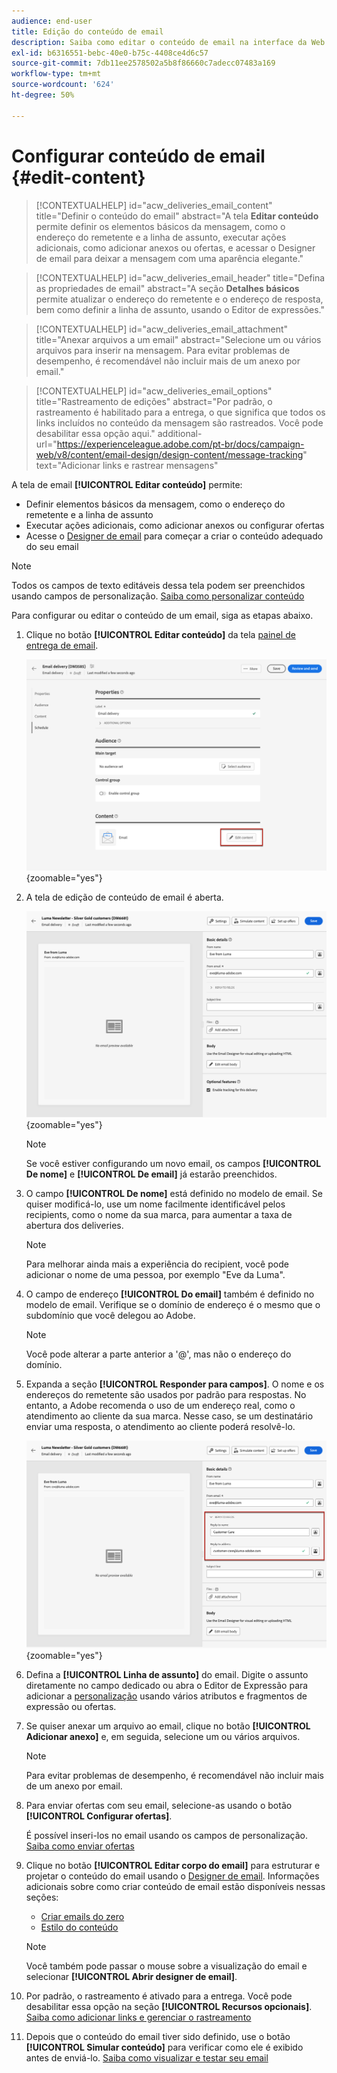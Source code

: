```yaml
---
audience: end-user
title: Edição do conteúdo de email
description: Saiba como editar o conteúdo de email na interface da Web do Campaign
exl-id: b6316551-bebc-40e0-b75c-4408ce4d6c57
source-git-commit: 7db11ee2578502a5b8f86660c7adecc07483a169
workflow-type: tm+mt
source-wordcount: '624'
ht-degree: 50%

---
```


# Configurar conteúdo de email {#edit-content}

>[!CONTEXTUALHELP]
>id="acw_deliveries_email_content"
>title="Definir o conteúdo do email"
>abstract="A tela **Editar conteúdo** permite definir os elementos básicos da mensagem, como o endereço do remetente e a linha de assunto, executar ações adicionais, como adicionar anexos ou ofertas, e acessar o Designer de email para deixar a mensagem com uma aparência elegante."

>[!CONTEXTUALHELP]
>id="acw_deliveries_email_header"
>title="Defina as propriedades de email"
>abstract="A seção **Detalhes básicos** permite atualizar o endereço do remetente e o endereço de resposta, bem como definir a linha de assunto, usando o Editor de expressões."

>[!CONTEXTUALHELP]
>id="acw_deliveries_email_attachment"
>title="Anexar arquivos a um email"
>abstract="Selecione um ou vários arquivos para inserir na mensagem. Para evitar problemas de desempenho, é recomendável não incluir mais de um anexo por email."

>[!CONTEXTUALHELP]
>id="acw_deliveries_email_options"
>title="Rastreamento de edições"
>abstract="Por padrão, o rastreamento é habilitado para a entrega, o que significa que todos os links incluídos no conteúdo da mensagem são rastreados. Você pode desabilitar essa opção aqui."
>additional-url="https://experienceleague.adobe.com/pt-br/docs/campaign-web/v8/content/email-design/design-content/message-tracking" text="Adicionar links e rastrear mensagens"

A tela de email **[!UICONTROL Editar conteúdo]** permite:

* Definir elementos básicos da mensagem, como o endereço do remetente e a linha de assunto
* Executar ações adicionais, como adicionar anexos ou configurar ofertas
* Acesse o [Designer de email](get-started-email-designer.md#start-authoring) para começar a criar o conteúdo adequado do seu email

>[!NOTE]
>
>Todos os campos de texto editáveis dessa tela podem ser preenchidos usando campos de personalização. [Saiba como personalizar conteúdo](../personalization/personalize.md)

Para configurar ou editar o conteúdo de um email, siga as etapas abaixo.

1. Clique no botão **[!UICONTROL Editar conteúdo]** da tela [painel de entrega de email](../email/create-email.md).

   ![](assets/email-edit-content-button.png){zoomable="yes"}

1. A tela de edição de conteúdo de email é aberta.

   ![](assets/email-edit-content-dashboard.png){zoomable="yes"}

   >[!NOTE]
   >
   >Se você estiver configurando um novo email, os campos **[!UICONTROL De nome]** e **[!UICONTROL De email]** já estarão preenchidos.

1. O campo **[!UICONTROL De nome]** está definido no modelo de email. Se quiser modificá-lo, use um nome facilmente identificável pelos recipients, como o nome da sua marca, para aumentar a taxa de abertura dos deliveries.

   >[!NOTE]
   >
   >Para melhorar ainda mais a experiência do recipient, você pode adicionar o nome de uma pessoa, por exemplo &quot;Eve da Luma&quot;.

1. O campo de endereço **[!UICONTROL Do email]** também é definido no modelo de email. Verifique se o domínio de endereço é o mesmo que o subdomínio que você delegou ao Adobe.

   >[!NOTE]
   >
   >Você pode alterar a parte anterior a &#39;@&#39;, mas não o endereço do domínio.

1. Expanda a seção **[!UICONTROL Responder para campos]**. O nome e os endereços do remetente são usados por padrão para respostas. No entanto, a Adobe recomenda o uso de um endereço real, como o atendimento ao cliente da sua marca. Nesse caso, se um destinatário enviar uma resposta, o atendimento ao cliente poderá resolvê-lo.

   ![](assets/email-edit-content-reply-to.png){zoomable="yes"}

1. Defina a **[!UICONTROL Linha de assunto]** do email. Digite o assunto diretamente no campo dedicado ou abra o Editor de Expressão para adicionar a [personalização](../personalization/personalize.md) usando vários atributos e fragmentos de expressão ou ofertas.

1. Se quiser anexar um arquivo ao email, clique no botão **[!UICONTROL Adicionar anexo]** e, em seguida, selecione um ou vários arquivos.

   >[!NOTE]
   >
   >    Para evitar problemas de desempenho, é recomendável não incluir mais de um anexo por email.

   <!--limitation on size + number of files?-->

1. Para enviar ofertas com seu email, selecione-as usando o botão **[!UICONTROL Configurar ofertas]**.

   É possível inseri-los no email usando os campos de personalização. [Saiba como enviar ofertas](../msg/offers.md)

1. Clique no botão **[!UICONTROL Editar corpo do email]** para estruturar e projetar o conteúdo do email usando o [Designer de email](get-started-email-designer.md#start-authoring). Informações adicionais sobre como criar conteúdo de email estão disponíveis nessas seções:

   * [Criar emails do zero](create-email-content.md)
   * [Estilo do conteúdo](get-started-email-style.md)

   >[!NOTE]
   >
   >Você também pode passar o mouse sobre a visualização do email e selecionar **[!UICONTROL Abrir designer de email]**.

1. Por padrão, o rastreamento é ativado para a entrega. Você pode desabilitar essa opção na seção **[!UICONTROL Recursos opcionais]**. [Saiba como adicionar links e gerenciar o rastreamento](message-tracking.md)

1. Depois que o conteúdo do email tiver sido definido, use o botão **[!UICONTROL Simular conteúdo]** para verificar como ele é exibido antes de enviá-lo. [Saiba como visualizar e testar seu email](../preview-test/preview-test.md)

